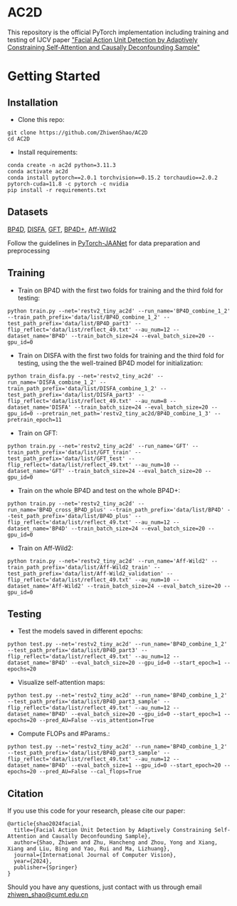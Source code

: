 # AC2D
This repository is the official PyTorch implementation including training and testing of IJCV paper ["Facial Action Unit Detection by Adaptively Constraining Self-Attention and Causally Deconfounding Sample"](https://arxiv.org/pdf/2410.01251.pdf)

# Getting Started
## Installation
- Clone this repo:
```
git clone https://github.com/ZhiwenShao/AC2D
cd AC2D
```
- Install requirements:
```
conda create -n ac2d python=3.11.3
conda activate ac2d
conda install pytorch==2.0.1 torchvision==0.15.2 torchaudio==2.0.2 pytorch-cuda=11.8 -c pytorch -c nvidia
pip install -r requirements.txt
```

## Datasets
[BP4D](http://www.cs.binghamton.edu/~lijun/Research/3DFE/3DFE_Analysis.html), [DISFA](http://mohammadmahoor.com/disfa), [GFT](https://osf.io/7wcyz), [BP4D+](http://www.cs.binghamton.edu/~lijun/Research/3DFE/3DFE_Analysis.html), [Aff-Wild2](https://ibug.doc.ic.ac.uk/resources/aff-wild2)

Follow the guidelines in [PyTorch-JAANet](https://github.com/ZhiwenShao/PyTorch-JAANet) for data preparation and preprocessing

## Training
- Train on BP4D with the first two folds for training and the third fold for testing:
```
python train.py --net='restv2_tiny_ac2d' --run_name='BP4D_combine_1_2' --train_path_prefix='data/list/BP4D_combine_1_2' --test_path_prefix='data/list/BP4D_part3' --flip_reflect='data/list/reflect_49.txt' --au_num=12 --dataset_name='BP4D' --train_batch_size=24 --eval_batch_size=20 --gpu_id=0
```
- Train on DISFA with the first two folds for training and the third fold for testing, using the the well-trained BP4D model for initialization:
```
python train_disfa.py --net='restv2_tiny_ac2d' --run_name='DISFA_combine_1_2' --train_path_prefix='data/list/DISFA_combine_1_2' --test_path_prefix='data/list/DISFA_part3' --flip_reflect='data/list/reflect_49.txt' --au_num=8 --dataset_name='DISFA' --train_batch_size=24 --eval_batch_size=20 --gpu_id=0 --pretrain_net_path='restv2_tiny_ac2d/BP4D_combine_1_3' --pretrain_epoch=11
```
- Train on GFT:
```
python train.py --net='restv2_tiny_ac2d' --run_name='GFT' --train_path_prefix='data/list/GFT_train' --test_path_prefix='data/list/GFT_test' --flip_reflect='data/list/reflect_49.txt' --au_num=10 --dataset_name='GFT' --train_batch_size=24 --eval_batch_size=20 --gpu_id=0
```
- Train on the whole BP4D and test on the whole BP4D+:
```
python train.py --net='restv2_tiny_ac2d' --run_name='BP4D_cross_BP4D_plus' --train_path_prefix='data/list/BP4D' --test_path_prefix='data/list/BP4D_plus' --flip_reflect='data/list/reflect_49.txt' --au_num=12 --dataset_name='BP4D' --train_batch_size=24 --eval_batch_size=20 --gpu_id=0
```
- Train on Aff-Wild2:
```
python train.py --net='restv2_tiny_ac2d' --run_name='Aff-Wild2' --train_path_prefix='data/list/Aff-Wild2_train' --test_path_prefix='data/list/Aff-Wild2_validation' --flip_reflect='data/list/reflect_49.txt' --au_num=10 --dataset_name='Aff-Wild2' --train_batch_size=24 --eval_batch_size=20 --gpu_id=0
```

## Testing
- Test the models saved in different epochs:
```
python test.py --net='restv2_tiny_ac2d' --run_name='BP4D_combine_1_2' --test_path_prefix='data/list/BP4D_part3' --flip_reflect='data/list/reflect_49.txt' --au_num=12 --dataset_name='BP4D' --eval_batch_size=20 --gpu_id=0 --start_epoch=1 --epochs=20  
```
- Visualize self-attention maps:
```
python test.py --net='restv2_tiny_ac2d' --run_name='BP4D_combine_1_2' --test_path_prefix='data/list/BP4D_part3_sample' --flip_reflect='data/list/reflect_49.txt' --au_num=12 --dataset_name='BP4D' --eval_batch_size=20 --gpu_id=0 --start_epoch=1 --epochs=20 --pred_AU=False --vis_attention=True
```
- Compute FLOPs and \#Params.:
```
python test.py --net='restv2_tiny_ac2d' --run_name='BP4D_combine_1_2' --test_path_prefix='data/list/BP4D_part3_sample' --flip_reflect='data/list/reflect_49.txt' --au_num=12 --dataset_name='BP4D' --eval_batch_size=1 --gpu_id=0 --start_epoch=20 --epochs=20 --pred_AU=False --cal_flops=True
```

## Citation
If you use this code for your research, please cite our paper:
```
@article{shao2024facial,
  title={Facial Action Unit Detection by Adaptively Constraining Self-Attention and Causally Deconfounding Sample},
  author={Shao, Zhiwen and Zhu, Hancheng and Zhou, Yong and Xiang, Xiang and Liu, Bing and Yao, Rui and Ma, Lizhuang},
  journal={International Journal of Computer Vision},
  year={2024},
  publisher={Springer}
}
```
Should you have any questions, just contact with us through email zhiwen_shao@cumt.edu.cn

